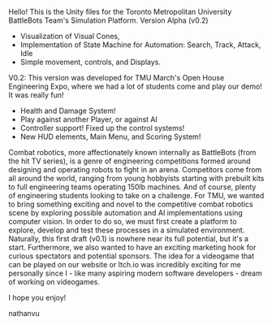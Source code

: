Hello!
  This is the Unity files for the Toronto Metropolitan University BattleBots Team's Simulation Platform.
  Version Alpha (v0.2)
  - Visualization of Visual Cones,
  - Implementation of State Machine for Automation: Search, Track, Attack, Idle
  - Simple movement, controls, and Displays.

V0.2: This version was developed for TMU March's Open House Engineering Expo, where we had a lot of students come and play our demo! It was really fun!

  - Health and Damage System!
  - Play against another Player, or against AI
  - Controller support! Fixed up the control systems!
  - New HUD elements, Main Menu, and Scoring System!


  Combat robotics, more affectionately known internally as BattleBots (from the hit TV series), is a genre of engineering competitions formed around designing and operating robots to fight in an arena.
Competitors come from all around the world, ranging from young hobbyists starting with prebuilt kits to full engineering teams operating 150lb machines. And of course, plenty of  engineering students looking to take on a challenge.
For TMU, we wanted to bring something exciting and novel to the competitive combat robotics scene by exploring possible automation and AI implementations using computer vision. In order to do so, we must first create a platform to explore, develop and test these processes in a simulated environment. Naturally, this first draft (v0.1) is nowhere near its full potential, but it's a start. Furthermore, we also wanted to have an exciting marketing hook for curious spectators and potential sponsors. The idea for a videogame that can be played on our website or Itch.io was incredibly exciting for me personally since I - like many aspiring modern software developers - dream of working on videogames.
  
  I hope you enjoy!

  nathanvu
